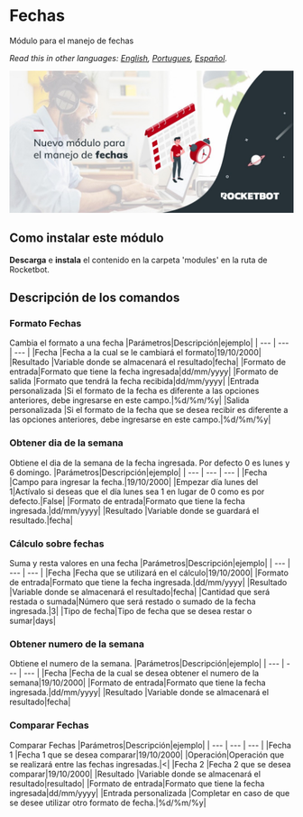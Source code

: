 # Fechas
  
Módulo para el manejo de fechas 

*Read this in other languages: [English](Manual_Fechas.md), [Portugues](Manual_Fechas.pr.md), [Español](Manual_Fechas.es.md).*

![banner](imgs/Banner_fechas.png)
## Como instalar este módulo
  
__Descarga__ e __instala__ el contenido en la carpeta 'modules' en la ruta de Rocketbot.  



## Descripción de los comandos

### Formato Fechas
  
Cambia el formato a una fecha
|Parámetros|Descripción|ejemplo|
| --- | --- | --- |
|Fecha |Fecha a la cual se le cambiará el formato|19/10/2000|
|Resultado |Variable donde se almacenará el resultado|fecha|
|Formato de entrada|Formato que tiene la fecha ingresada|dd/mm/yyyy|
|Formato de salida |Formato que tendrá la fecha recibida|dd/mm/yyyy|
|Entrada personalizada |Si el formato de la fecha es diferente a las opciones anteriores, debe ingresarse en este campo.|%d/%m/%y|
|Salida personalizada |Si el formato de la fecha que se desea recibir es diferente a las opciones anteriores, debe ingresarse en este campo.|%d/%m/%y|

### Obtener dia de la semana
  
Obtiene el dia de la semana de la fecha ingresada. Por defecto 0 es lunes y 6 domingo.
|Parámetros|Descripción|ejemplo|
| --- | --- | --- |
|Fecha |Campo para ingresar la fecha.|19/10/2000|
|Empezar día lunes del 1|Actívalo si deseas que el día lunes sea 1 en lugar de 0 como es por defecto.|False|
|Formato de entrada|Formato que tiene la fecha ingresada.|dd/mm/yyyy|
|Resultado |Variable donde se guardará el resultado.|fecha|

### Cálculo sobre fechas
  
Suma y resta valores en una fecha
|Parámetros|Descripción|ejemplo|
| --- | --- | --- |
|Fecha |Fecha que se utilizará en el cálculo|19/10/2000|
|Formato de entrada|Formato que tiene la fecha ingresada.|dd/mm/yyyy|
|Resultado |Variable donde se almacenará el resultado|fecha|
|Cantidad que será restada o sumada|Número que será restado o sumado de la fecha ingresada.|3|
|Tipo de fecha|Tipo de fecha que se desea restar o sumar|days|

### Obtener numero de la semana
  
Obtiene el numero de la semana.
|Parámetros|Descripción|ejemplo|
| --- | --- | --- |
|Fecha |Fecha de la cual se desea obtener el numero de la semana|19/10/2000|
|Formato de entrada|Formato que tiene la fecha ingresada.|dd/mm/yyyy|
|Resultado |Variable donde se almacenará el resultado|fecha|

### Comparar Fechas
  
Comparar Fechas
|Parámetros|Descripción|ejemplo|
| --- | --- | --- |
|Fecha 1 |Fecha 1 que se desea comparar|19/10/2000|
|Operación|Operación que se realizará entre las fechas ingresadas.|<|
|Fecha 2 |Fecha 2 que se desea comparar|19/10/2000|
|Resultado |Variable donde se almacenará el resultado|resultado|
|Formato de entrada|Formato que tiene la fecha ingresada|dd/mm/yyyy|
|Entrada personalizada |Completar en caso de que se desee utilizar otro formato de fecha.|%d/%m/%y|
